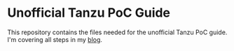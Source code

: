 # Unofficial Tanzu PoC Guide

This repository contains the files needed for the unofficial Tanzu PoC guide. I'm covering all steps in my [blog](https://everything-as-code.com).

